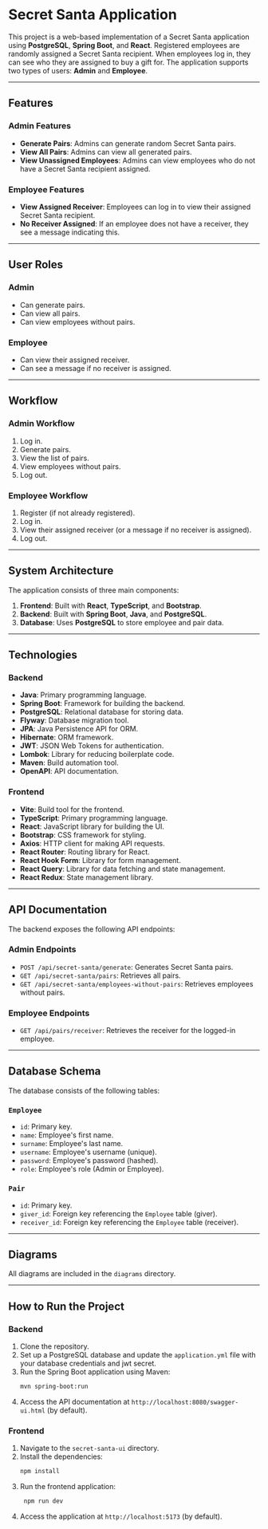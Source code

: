 # Secret Santa Application

This project is a web-based implementation of a Secret Santa application using **PostgreSQL**, **Spring Boot**, and **React**. Registered employees are randomly assigned a Secret Santa recipient. When employees log in, they can see who they are assigned to buy a gift for. The application supports two types of users: **Admin** and **Employee**.

---

## Features

### Admin Features
- **Generate Pairs**: Admins can generate random Secret Santa pairs.
- **View All Pairs**: Admins can view all generated pairs.
- **View Unassigned Employees**: Admins can view employees who do not have a Secret Santa recipient assigned.

### Employee Features
- **View Assigned Receiver**: Employees can log in to view their assigned Secret Santa recipient.
- **No Receiver Assigned**: If an employee does not have a receiver, they see a message indicating this.

---

## User Roles

### Admin
- Can generate pairs.
- Can view all pairs.
- Can view employees without pairs.

### Employee
- Can view their assigned receiver.
- Can see a message if no receiver is assigned.

---

## Workflow

### Admin Workflow
1. Log in.
2. Generate pairs.
3. View the list of pairs.
4. View employees without pairs.
5. Log out.

### Employee Workflow
1. Register (if not already registered).
2. Log in.
3. View their assigned receiver (or a message if no receiver is assigned).
4. Log out.

---

## System Architecture

The application consists of three main components:
1. **Frontend**: Built with **React**, **TypeScript**, and **Bootstrap**.
2. **Backend**: Built with **Spring Boot**, **Java**, and **PostgreSQL**.
3. **Database**: Uses **PostgreSQL** to store employee and pair data.

---

## Technologies

### Backend
- **Java**: Primary programming language.
- **Spring Boot**: Framework for building the backend.
- **PostgreSQL**: Relational database for storing data.
- **Flyway**: Database migration tool.
- **JPA**: Java Persistence API for ORM.
- **Hibernate**: ORM framework.
- **JWT**: JSON Web Tokens for authentication.
- **Lombok**: Library for reducing boilerplate code.
- **Maven**: Build automation tool.
- **OpenAPI**: API documentation.

### Frontend
- **Vite**: Build tool for the frontend.
- **TypeScript**: Primary programming language.
- **React**: JavaScript library for building the UI.
- **Bootstrap**: CSS framework for styling.
- **Axios**: HTTP client for making API requests.
- **React Router**: Routing library for React.
- **React Hook Form**: Library for form management.
- **React Query**: Library for data fetching and state management.
- **React Redux**: State management library.

---

## API Documentation

The backend exposes the following API endpoints:

### Admin Endpoints
- `POST /api/secret-santa/generate`: Generates Secret Santa pairs.
- `GET /api/secret-santa/pairs`: Retrieves all pairs.
- `GET /api/secret-santa/employees-without-pairs`: Retrieves employees without pairs.

### Employee Endpoints
- `GET /api/pairs/receiver`: Retrieves the receiver for the logged-in employee.

---

## Database Schema

The database consists of the following tables:

### `Employee`
- `id`: Primary key.
- `name`: Employee's first name.
- `surname`: Employee's last name.
- `username`: Employee's username (unique).
- `password`: Employee's password (hashed).
- `role`: Employee's role (Admin or Employee).

### `Pair`
- `id`: Primary key.
- `giver_id`: Foreign key referencing the `Employee` table (giver).
- `receiver_id`: Foreign key referencing the `Employee` table (receiver).

---

## Diagrams

All diagrams are included in the `diagrams` directory.

---

## How to Run the Project

### Backend
1. Clone the repository.
2. Set up a PostgreSQL database and update the `application.yml` file with your database credentials and jwt secret.
3. Run the Spring Boot application using Maven:
   ```bash
   mvn spring-boot:run
4. Access the API documentation at `http://localhost:8080/swagger-ui.html` (by default).
   
### Frontend
1. Navigate to the `secret-santa-ui` directory.
2. Install the dependencies:
   ```bash
   npm install
   ```
3. Run the frontend application:
   ```bash
    npm run dev
    ```
4. Access the application at `http://localhost:5173` (by default).